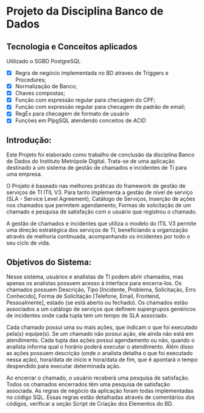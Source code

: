 # Projeto da Disciplina Banco de Dados

## Tecnologia e Conceitos aplicados

Utilizado o SGBD PostgreSQL

- [x] Regra de negócio implementada no BD atraves de Triggers e Procedures;
- [x] Normalização de Banco;
- [x] Chaves compostas;
- [x] Função com expressão regular para checagem do CPF;
- [x] Função com expressão regular para checagem de padrão de email;
- [x] RegEx para checagem de formato de usuário
- [x] Funções em PlpgSQL atendendo conceitos de *ACID*

## Introdução:

Este Projeto foi elaborado como trabalho de conclusão da disciplina Banco de Dados do Instituto Metrópole Digital. Trata-se de uma aplicação destinado a um sistema de gestão de chamados e incidentes de Ti para uma empresa.

O Projeto é baseado nas melhores práticas do framework de gestão de serviços de TI ITIL V3. Para tanto implementa a gestão de nível de serviço (SLA - Service Level Agreement), Catálogo de Serviços, Inserção de ações nos chamados que permitem agendamento, Formas de solicitação de um chamado e pesquisa de satisfação com o usuário que registrou o chamado.

A gestão de chamados e incidentes que utiliza o modelo do ITIL V3 permite uma direção estratégica dos serviços de TI, beneficiando a organização através de melhoria continuada, acompanhando os incidentes por todo o seu ciclo de vida.

## Objetivos do Sistema: 

Nesse sistema, usuários e analistas de TI podem abrir chamados, mas apenas os analistas possuem acesso à interface para encerra-los. Os chamados possuem Descrição, Tipo [Incidente, Problema, Solicitação, Erro Conhecido], Forma de Solicitação [Telefone, Email, Frontend, Pessoalmente], estado (se está aberto ou fechado). Os chamados estão associados a um catálogo de serviços que definem supergrupos genéricos de incidentes onde cada tupla tem um tempo de SLA associado. 

Cada chamado possui uma ou mais ações, que indicam o que foi executado pela(s) equipe(s). Se um chamado não possui ação, ele ainda não está em atendimento. Cada tupla das ações possui agendamento ou não, quando o analista informa qual o horário poderá executar o atendimento. Além disso as ações possuem descrição (onde o analista detalha o que foi executado nessa ação), hora/data de inicio e hora/data de fim, que é apontará o tempo despendido para executar determinada ação.

Ao encerrar o chamado, o usuário receberá uma pesquisa de satisfação. Todos os chamados encerrados têm uma pesquisa de satisfação associada.
As regras de negócio da aplicação foram todas implementadas no código SQL. Essas regras estão detalhadas através de comentários dos códigos, verificar a seção Script de Criação dos Elementos do BD.

